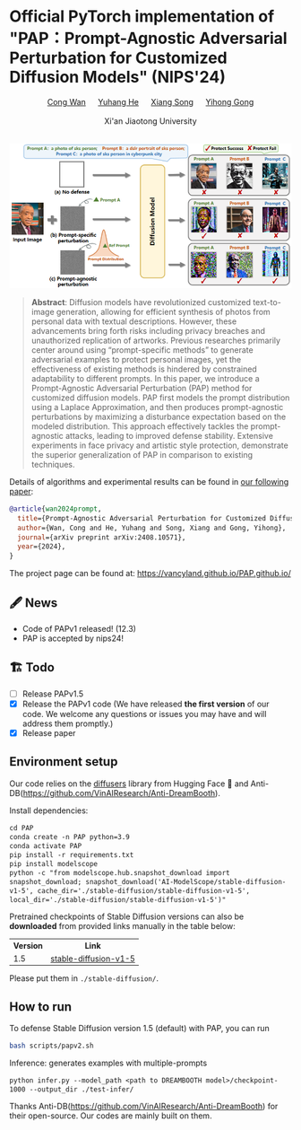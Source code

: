 
# Official PyTorch implementation of "PAP：Prompt-Agnostic Adversarial Perturbation for Customized Diffusion Models"  (NIPS'24)
<a href="https://vancyland.github.io/PAP.github.io/"></a>
<a href="https://www.arxiv.org/abs/2408.10571"></a>


<div align="center">
  
  <a href="https://github.com/vancyland" target="_blank">Cong Wan</a> &emsp;
  <a href="https://scholar.google.com.hk/citations?user=9VCIiVcAAAAJ&hl=zh-CN" target="_blank">Yuhang He</a> &emsp;
  <a href="https://scholar.google.com.hk/citations?hl=zh-CN&user=DnNdGckAAAAJ" target="_blank">Xiang Song</a> &emsp;
  <a href="https://scholar.google.com.hk/citations?user=x2xdU7gAAAAJ&hl=zh-CN" target="_blank">Yihong Gong</a>
  <br> <br>
  <a > Xi'an Jiaotong University</a>
</div>
<br>

<div align="center">
    <img width="1000" alt="pipe" src="assets/fig1.2.png"/>
</div>






> **Abstract**: Diffusion models have revolutionized customized text-to-image generation, allowing for efficient synthesis of photos from personal data with textual descriptions. However, these advancements bring forth risks including privacy breaches and unauthorized replication of artworks. Previous researches primarily center around using “prompt-specific methods” to generate adversarial examples to protect personal images, yet the effectiveness of existing methods is hindered by constrained adaptability to different prompts.
In this paper, we introduce a Prompt-Agnostic Adversarial Perturbation (PAP) method for customized diffusion models. PAP first models the prompt distribution using a Laplace Approximation, and then produces prompt-agnostic perturbations by maximizing a disturbance expectation based on the modeled distribution.
This approach effectively tackles the prompt-agnostic attacks, leading to improved defense stability.
Extensive experiments in face privacy and artistic style protection, demonstrate the superior generalization of PAP in comparison to existing techniques. 



Details of algorithms and experimental results can be found in [our following paper](https://www.arxiv.org/abs/2408.10571):
```bibtex
@article{wan2024prompt,
  title={Prompt-Agnostic Adversarial Perturbation for Customized Diffusion Models},
  author={Wan, Cong and He, Yuhang and Song, Xiang and Gong, Yihong},
  journal={arXiv preprint arXiv:2408.10571},
  year={2024},
}
```
The project page can be found at: https://vancyland.github.io/PAP.github.io/


## 🖋 News
- Code of PAPv1 released! (12.3)
- PAP is accepted by nips24!

## 🏗️ Todo
- [ ] Release PAPv1.5
- [x] Release the PAPv1 code (We have released **the first version** of our code. We welcome any questions or issues you may have and will address them promptly.)
- [x] Release paper

## Environment setup

Our code relies on the [diffusers](https://github.com/huggingface/diffusers) library from Hugging Face 🤗 and Anti-DB(https://github.com/VinAIResearch/Anti-DreamBooth).

Install dependencies:
```shell
cd PAP
conda create -n PAP python=3.9  
conda activate PAP  
pip install -r requirements.txt
pip install modelscope
python -c "from modelscope.hub.snapshot_download import snapshot_download; snapshot_download('AI-ModelScope/stable-diffusion-v1-5', cache_dir='./stable-diffusion/stable-diffusion-v1-5', local_dir='./stable-diffusion/stable-diffusion-v1-5')"
```

Pretrained checkpoints of Stable Diffusion versions can also be **downloaded** from provided links manually in the table below:
<table style="width:100%">
  <tr>
    <th>Version</th>
    <th>Link</th>
  </tr>
  <tr>
    <td>1.5</td>
    <td><a href="https://huggingface.co/runwayml/stable-diffusion-v1-5">stable-diffusion-v1-5</a></td>
  </tr>
</table>

Please put them in `./stable-diffusion/`. 

## How to run

To defense Stable Diffusion version 1.5 (default) with PAP, you can run
```bash
bash scripts/papv2.sh
```

Inference: generates examples with multiple-prompts
```
python infer.py --model_path <path to DREAMBOOTH model>/checkpoint-1000 --output_dir ./test-infer/
```

Thanks Anti-DB(https://github.com/VinAIResearch/Anti-DreamBooth) for their open-source. Our codes are mainly built on them.













